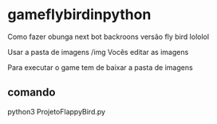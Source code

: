 # gameflybirdinpython
Como fazer obunga next bot backroons versão fly bird lololol

Usar a pasta de imagens /img
Vocês editar as imagens

Para executar o game tem de baixar a pasta de imagens

## comando
python3 ProjetoFlappyBird.py

